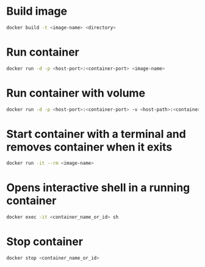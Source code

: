 # Build image
```bash
docker build -t <image-name> <directory>
```

# Run container
```bash
docker run -d -p <host-port>:<container-port> <image-name>
```

# Run container with volume
```bash
docker run -d -p <host-port>:<container-port> -v <host-path>:<container-path>:<permission> <image-name>
```

# Start container with a terminal and removes container when it exits
```bash
docker run -it --rm <image-name>
```

# Opens interactive shell in a running container
```bash
docker exec -it <container_name_or_id> sh
```

# Stop container
```bash
docker stop <container_name_or_id>
```
